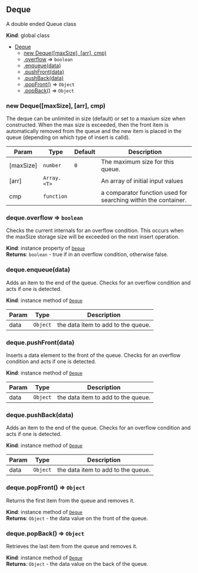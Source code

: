 <a name="Deque"></a>

## Deque
A double ended Queue class

**Kind**: global class  

* [Deque](#Deque)
    * [new Deque([maxSize], [arr], cmp)](#new_Deque_new)
    * [.overflow](#Deque+overflow) ⇒ <code>boolean</code>
    * [.enqueue(data)](#Deque+enqueue)
    * [.pushFront(data)](#Deque+pushFront)
    * [.pushBack(data)](#Deque+pushBack)
    * [.popFront()](#Deque+popFront) ⇒ <code>Object</code>
    * [.popBack()](#Deque+popBack) ⇒ <code>Object</code>

<a name="new_Deque_new"></a>

### new Deque([maxSize], [arr], cmp)
The deque can be unlimited in size (default) or set to a maxium size
when constructed.  When the max size is exceeded, then the front item is
automatically removed from the queue and the new item is placed in the
queue (depending on  which type of insert is calld).


| Param | Type | Default | Description |
| --- | --- | --- | --- |
| [maxSize] | <code>number</code> | <code>0</code> | The maximum size for this queue. |
| [arr] | <code>Array.&lt;T&gt;</code> |  | An array of initial input values |
| cmp | <code>function</code> | <code></code> | a comparator function used for searching within the container. |

<a name="Deque+overflow"></a>

### deque.overflow ⇒ <code>boolean</code>
Checks the current internals for an overflow condition.  This occurs
when the maxSize storage size will be exceeded on the next insert
operation.

**Kind**: instance property of [<code>Deque</code>](#Deque)  
**Returns**: <code>boolean</code> - true if in an overflow condition, otherwise false.  
<a name="Deque+enqueue"></a>

### deque.enqueue(data)
Adds an item to the end of the queue.  Checks for an overflow condition
and acts if one is detected.

**Kind**: instance method of [<code>Deque</code>](#Deque)  

| Param | Type | Description |
| --- | --- | --- |
| data | <code>Object</code> | the data item to add to the queue. |

<a name="Deque+pushFront"></a>

### deque.pushFront(data)
Inserts a data element to the front of the queue.  Checks for an
overflow condition and acts if one is detected.

**Kind**: instance method of [<code>Deque</code>](#Deque)  

| Param | Type | Description |
| --- | --- | --- |
| data | <code>Object</code> | the data item to add to the queue. |

<a name="Deque+pushBack"></a>

### deque.pushBack(data)
Adds an item to the end of the queue.  Checks for an overflow condition
and acts if one is detected.

**Kind**: instance method of [<code>Deque</code>](#Deque)  

| Param | Type | Description |
| --- | --- | --- |
| data | <code>Object</code> | the data item to add to the queue. |

<a name="Deque+popFront"></a>

### deque.popFront() ⇒ <code>Object</code>
Returns the first item from the queue and removes it.

**Kind**: instance method of [<code>Deque</code>](#Deque)  
**Returns**: <code>Object</code> - the data value on the front of the queue.  
<a name="Deque+popBack"></a>

### deque.popBack() ⇒ <code>Object</code>
Retrieves the last item from the queue and removes it.

**Kind**: instance method of [<code>Deque</code>](#Deque)  
**Returns**: <code>Object</code> - the data value on the back of the queue.  
